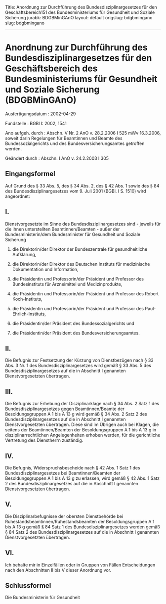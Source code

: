 Title: Anordnung zur Durchführung des Bundesdisziplinargesetzes für den Geschäftsbereich151
  des Bundesministeriums für Gesundheit und Soziale Sicherung
jurabk: BDGBMinGAnO
layout: default
origslug: bdgbmingano
slug: bdgbmingano

---

# Anordnung zur Durchführung des Bundesdisziplinargesetzes für den Geschäftsbereich des Bundesministeriums für Gesundheit und Soziale Sicherung (BDGBMinGAnO)

Ausfertigungsdatum
:   2002-04-29

Fundstelle
:   BGBl I: 2002, 1541

Ano aufgeh. durch
:   Abschn. V Nr. 2 AnO v. 28.2.2006 I 525 mWv 16.3.2006, soweit darin Regelungen für Beamtinnen und Beamte des Bundessozialgerichts und des Bundesversicherungsamtes getroffen werden.

Geändert durch
:   Abschn. I AnO v. 24.2.2003 I 305


## Eingangsformel

Auf Grund des § 33 Abs. 5, des § 34 Abs. 2, des § 42 Abs. 1 sowie des
§ 84 des Bundesdisziplinargesetzes vom 9. Juli 2001 (BGBl. I S. 1510)
wird angeordnet:


## I.

Dienstvorgesetzte im Sinne des Bundesdisziplinargesetzes sind -
jeweils für die ihnen unterstellten Beamtinnen/Beamten - außer der
Bundesministerin/dem Bundesminister für Gesundheit und Soziale
Sicherung

1.  die Direktorin/der Direktor der Bundeszentrale für gesundheitliche
    Aufklärung,


2.  die Direktorin/der Direktor des Deutschen Instituts für medizinische
    Dokumentation und Information,


3.  die Präsidentin und Professorin/der Präsident und Professor des
    Bundesinstituts für Arzneimittel und Medizinprodukte,


4.  die Präsidentin und Professorin/der Präsident und Professor des Robert
    Koch-Instituts,


5.  die Präsidentin und Professorin/der Präsident und Professor des Paul-
    Ehrlich-Instituts,


6.  die Präsidentin/der Präsident des Bundessozialgerichts und


7.  die Präsidentin/der Präsident des Bundesversicherungsamtes.





## II.

Die Befugnis zur Festsetzung der Kürzung von Dienstbezügen nach § 33
Abs. 3 Nr. 1 des Bundesdisziplinargesetzes wird gemäß § 33 Abs. 5 des
Bundesdisziplinargesetzes auf die in Abschnitt I genannten
Dienstvorgesetzten übertragen.


## III.

Die Befugnis zur Erhebung der Disziplinarklage nach § 34 Abs. 2 Satz 1
des Bundesdisziplinargesetzes gegen Beamtinnen/Beamte der
Besoldungsgruppen A 1 bis A 13 g wird gemäß § 34 Abs. 2 Satz 2 des
Bundesdisziplinargesetzes auf die in Abschnitt I genannten
Dienstvorgesetzten übertragen. Diese sind im Übrigen auch bei Klagen,
die seitens der Beamtinnen/Beamten der Besoldungsgruppen A 1 bis A 13
g in disziplinarrechtlichen Angelegenheiten erhoben werden, für die
gerichtliche Vertretung des Dienstherrn zuständig.


## IV.

Die Befugnis, Widerspruchsbescheide nach § 42 Abs. 1 Satz 1 des
Bundesdisziplinargesetzes bei Beamtinnen/Beamten der Besoldungsgruppen
A 1 bis A 13 g zu erlassen, wird gemäß § 42 Abs. 1 Satz 2 des
Bundesdisziplinargesetzes auf die in Abschnitt I genannten
Dienstvorgesetzten übertragen.


## V.

Die Disziplinarbefugnisse der obersten Dienstbehörde bei
Ruhestandsbeamtinnen/Ruhestandsbeamten der Besoldungsgruppen A 1 bis A
13 g gemäß § 84 Satz 1 des Bundesdisziplinargesetzes werden gemäß § 84
Satz 2 des Bundesdisziplinargesetzes auf die in Abschnitt I genannten
Dienstvorgesetzten übertragen.


## VI.

Ich behalte mir in Einzelfällen oder in Gruppen von Fällen
Entscheidungen nach den Abschnitten II bis V dieser Anordnung vor.


## Schlussformel

Die Bundesministerin für Gesundheit

